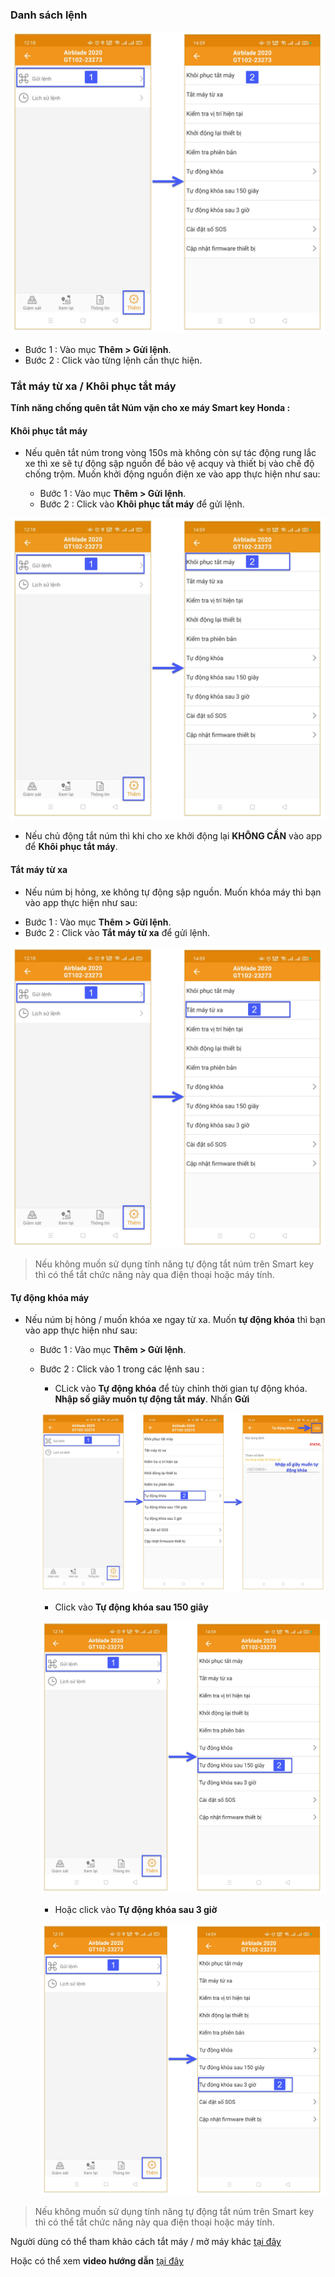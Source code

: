 
### Danh sách lệnh

<span class="icon-left5">![Interface Web](/docs/assets/images/web-interface/app-gotrack365/send-command-365.jpg)

- Bước 1 : Vào mục **Thêm > Gửi lệnh**.
- Bước 2 : Click vào từng lệnh cần thực hiện.



### Tắt máy từ xa / Khôi phục tắt máy

**Tính năng chống quên tắt Núm vặn cho xe máy Smart key Honda :**

<div id = "unlock">
</div>

#### Khôi phục tắt máy

* Nếu quên tắt núm trong vòng 150s mà không còn sự tác động rung lắc xe thì xe sẽ tự động sập nguồn để bảo vệ acquy và thiết bị vào chế độ chống trộm. Muốn khởi động nguồn điện xe vào app thực hiện như sau:

    - Bước 1 : Vào mục **Thêm > Gửi lệnh**.
    - Bước 2 : Click vào **Khôi phục tắt máy** để gửi lệnh.

<span class="icon-left5">![Interface Web](/docs/assets/images/web-interface/app-gotrack365/turn-off-the-device.jpg)

* Nếu chủ động tắt núm thì khi cho xe khởi động lại **KHÔNG CẦN** vào app để **Khôi phục tắt máy**.

<div id = "lock">
</div>

#### Tắt máy từ xa

* Nếu núm bị hỏng, xe không tự động sập nguồn. Muốn khóa máy thì bạn vào app thực hiện như sau:

- Bước 1 : Vào mục **Thêm > Gửi lệnh**.
- Bước 2 : Click vào **Tắt máy từ xa** để gửi lệnh.

<span class="icon-left5">![Interface Web](/docs/assets/images/web-interface/app-gotrack365/send-command-2-365.jpg)

> Nếu không muốn sử dụng tính năng tự động tắt núm trên Smart key  thì có thể tắt chức năng này qua điện thoại hoặc máy tính.

#### Tự động khóa máy
* Nếu núm bị hỏng / muốn khóa xe ngay từ xa. Muốn **tự động khóa** thì bạn vào app thực hiện như sau:

    - Bước 1 : Vào mục **Thêm > Gửi lệnh**.
    - Bước 2 : Click vào 1 trong các lệnh sau :

        * CLick vào **Tự động khóa** để tùy chỉnh thời gian tự động khóa. **Nhập số giây muốn tự động tắt máy**. Nhấn **Gửi**
    
        <span style="display:block;text-align:center">![Interface Web](/docs/assets/images/web-interface/app-gotrack365/turn-on-the-device--7.jpg)
 
        * Click vào **Tự động khóa sau 150 giây**

        <span class="icon-left5">![Interface Web](/docs/assets/images/web-interface/app-gotrack365/turn-on-the-device--9.jpg)

        * Hoặc click vào **Tự động khóa sau 3 giờ** 

        <span class="icon-left5">![Interface Web](/docs/assets/images/web-interface/app-gotrack365/turn-on-the-device-3h.jpg)

> Nếu không muốn sử dụng tính năng tự động tắt núm trên Smart key  thì có thể tắt chức năng này qua điện thoại hoặc máy tính.

Người dùng có thể tham khảo cách tắt máy / mở máy khác [tại đây](vi/modules/app-gotrack365/detailed-monitoring/#other) <div id="other"> 

Hoặc có thể xem **video hướng dẫn**  <a href="https://bitly.com.vn/l259ox" target="_blank">tại đây</a>
